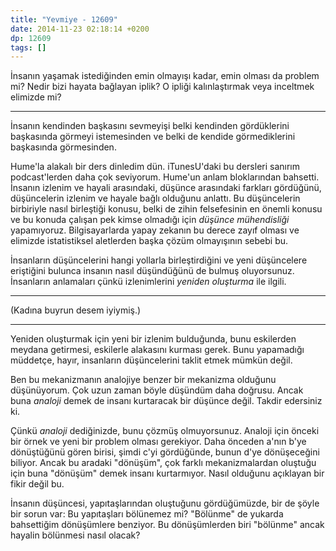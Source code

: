 ```yaml
---
title: "Yevmiye - 12609"
date: 2014-11-23 02:18:14 +0200
dp: 12609
tags: []
---
```


İnsanın yaşamak istediğinden emin olmayışı kadar, emin olması da problem
mi? Nedir bizi hayata bağlayan iplik? O ipliği kalınlaştırmak veya
inceltmek elimizde mi?

--------------

İnsanın kendinden başkasını sevmeyişi belki kendinden gördüklerini
başkasında görmeyi istemesinden ve belki de kendide görmediklerini
başkasında görmesinden.

Hume'la alakalı bir ders dinledim dün. iTunesU'daki bu dersleri sanırım
podcast'lerden daha çok seviyorum. Hume'un anlam bloklarından bahsetti.
İnsanın izlenim ve hayali arasındaki, düşünce arasındaki farkları
gördüğünü, düşüncelerin izlenim ve hayale bağlı olduğunu anlattı. Bu
düşüncelerin birbiriyle nasıl birleştiği konusu, belki de zihin
felsefesinin en önemli konusu ve bu konuda çalışan pek kimse olmadığı
için *düşünce mühendisliği* yapamıyoruz. Bilgisayarlarda yapay zekanın
bu derece zayıf olması ve elimizde istatistiksel aletlerden başka çözüm
olmayışının sebebi bu.

İnsanların düşüncelerini hangi yollarla birleştirdiğini ve yeni
düşüncelere eriştiğini bulunca insanın nasıl düşündüğünü de bulmuş
oluyorsunuz. İnsanların anlamaları çünkü izlenimlerini *yeniden
oluşturma* ile ilgili.

--------------

(Kadına buyrun desem iyiymiş.)

--------------

Yeniden oluşturmak için yeni bir izlenim bulduğunda, bunu eskilerden
meydana getirmesi, eskilerle alakasını kurması gerek. Bunu yapamadığı
müddetçe, hayır, insanların düşüncelerini taklit etmek mümkün değil.

Ben bu mekanizmanın analojiye benzer bir mekanizma olduğunu düşünüyorum.
Çok uzun zaman böyle düşündüm daha doğrusu. Ancak buna *analoji* demek
de insanı kurtaracak bir düşünce değil. Takdir edersiniz ki.

Çünkü *analoji* dediğinizde, bunu çözmüş olmuyorsunuz. Analoji için
önceki bir örnek ve yeni bir problem olması gerekiyor. Daha önceden
a'nın b'ye dönüştüğünü gören birisi, şimdi c'yi gördüğünde, bunun d'ye
dönüşeceğini biliyor. Ancak bu aradaki "dönüşüm", çok farklı
mekanizmalardan oluştuğu için buna "dönüşüm" demek insanı kurtarmıyor.
Nasıl olduğunu açıklayan bir fikir değil bu.

İnsanın düşüncesi, yapıtaşlarından oluştuğunu gördüğümüzde, bir de şöyle
bir sorun var: Bu yapıtaşları bölünemez mi? "Bölünme" de yukarda
bahsettiğim dönüşümlere benziyor. Bu dönüşümlerden biri "bölünme" ancak
hayalin bölünmesi nasıl olacak?

